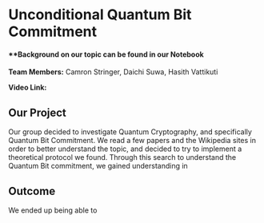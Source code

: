 # Unconditional Quantum Bit Commitment
#### **Background on our topic can be found in our Notebook
**Team Members:** Camron Stringer, Daichi Suwa, Hasith Vattikuti

**Video Link:**


## Our Project
Our group decided to investigate Quantum Cryptography, and specifically Quantum Bit Commitment. We read a few papers and the Wikipedia sites in order to better understand the topic, and decided to try to implement a theoretical protocol we found. Through this search to understand the Quantum Bit commitment, we gained understanding in 

## Outcome
We ended up being able to 
